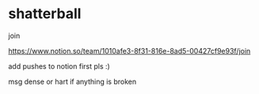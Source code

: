# shatterball

join

https://www.notion.so/team/1010afe3-8f31-816e-8ad5-00427cf9e93f/join

add pushes to notion first pls :)

msg dense or hart if anything is broken
